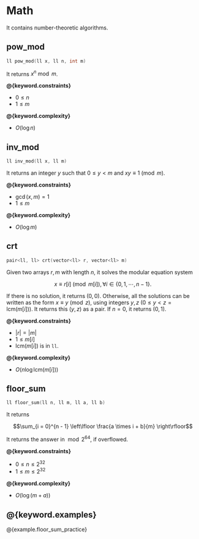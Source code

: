 # Math

It contains number-theoretic algorithms.

## pow_mod

```cpp
ll pow_mod(ll x, ll n, int m)
```

It returns $x^n \bmod m$.

**@{keyword.constraints}**

- $0 \le n$
- $1 \le m$

**@{keyword.complexity}**

- $O(\log n)$

## inv_mod

```cpp
ll inv_mod(ll x, ll m)
```

It returns an integer $y$ such that $0 \le y < m$ and  $xy \equiv 1 \pmod m$.

**@{keyword.constraints}**

- $\gcd(x, m) = 1$
- $1 \leq m$

**@{keyword.complexity}**

- $O(\log m)$

## crt

```cpp
pair<ll, ll> crt(vector<ll> r, vector<ll> m)
```

Given two arrays $r,m$ with length $n$, it solves the modular equation system

$$x \equiv r[i] \pmod{m[i]}, \forall i \in \lbrace 0,1,\cdots, n - 1 \rbrace.$$

If there is no solution, it returns $(0, 0)$. Otherwise, all the solutions can be written as the form $x \equiv y \pmod z$, using integers
$y, z$ $(0 \leq y < z = \mathrm{lcm}(m[i]))$. It returns this $(y, z)$ as a pair. If $n=0$, it returns $(0, 1)$.

**@{keyword.constraints}**

- $|r| = |m|$
- $1 \le m[i]$
- $\mathrm{lcm}(m[i])$ is in `ll`.

**@{keyword.complexity}**

- $O(n \log{\mathrm{lcm}(m[i])})$

## floor_sum

```cpp
ll floor_sum(ll n, ll m, ll a, ll b)
```

It returns

$$\sum_{i = 0}^{n - 1} \left\lfloor \frac{a \times i + b}{m} \right\rfloor$$

It returns the answer in $\bmod 2^{\mathrm{64}}$, if overflowed.

**@{keyword.constraints}**

- $0 \leq n \leq 2^{32}$
- $1 \leq m \leq 2^{32}$

**@{keyword.complexity}**

- $O(\log{(m+a)})$

## @{keyword.examples}

@{example.floor_sum_practice}
